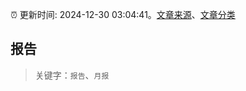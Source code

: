 :alarm_clock: 更新时间: 2024-12-30 03:04:41。[文章来源](/README.md)、[文章分类](/TAGS.md)

## 报告


> 关键字：`报告`、`月报`



